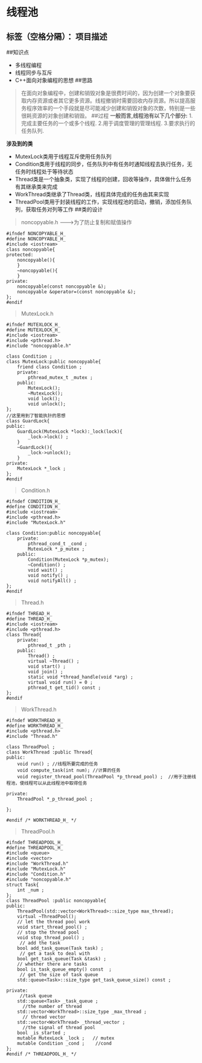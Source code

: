 # 线程池

标签（空格分隔）： 项目描述
---

##知识点
 - 多线程编程
 - 线程同步与互斥
 - C++面向对象编程的思想
##思路

> 在面向对象编程中，创建和销毁对象是很费时间的，因为创建一个对象要获取内存资源或者其它更多资源。线程撤销时需要回收内存资源。所以提高服务程序效率的一个手段就是尽可能减少创建和销毁对象的次数，特别是一些很耗资源的对象创建和销毁。
##过程
**一般而言,线程池有以下几个部分:**
1.完成主要任务的一个或多个线程.
2.用于调度管理的管理线程.
3.要求执行的任务队列.

**涉及到的类**

 - MutexLock类用于线程互斥使用任务队列
 - Condition类用于线程的同步，任务队列中有任务时通知线程去执行任务，无任务时线程处于等待状态
 - Thread类是一个抽象类，实现了线程的创建，回收等操作，具体做什么任务有其继承类来完成
 - WorkThread类继承了Thread类，线程具体完成的任务由其来实现
 - ThreadPool类用于封装线程的工作，实现线程池的启动，撤销，添加任务队列，获取任务对列等工作
##类的设计

> noncopyable.h   --->为了防止复制和赋值操作

```
#ifndef NONCOPYABLE_H_
#define NONCOPYABLE_H_
#include <iostream>
class noncopyable{
protected:
	noncopyable(){
	}
	~noncopyable(){
	}
private:
	noncopyable(const noncopyable &);
	noncopyable &operator=(const noncopyable &);
};
#endif

```
> MutexLock.h

```
#ifndef MUTEXLOCK_H_
#define MUTEXLOCK_H_
#include <iostream>
#include <pthread.h>
#include "noncopyable.h"

class Condition ;
class MutexLock:public noncopyable{
	friend class Condition ;
	private:
		pthread_mutex_t _mutex ;
	public:
		MutexLock();
		~MutexLock();
		void lock();
		void unlock();
};
//这里用到了智能执针的思想
class GuardLock{
public:
	GuardLock(MutexLock *lock):_lock(lock){
		_lock->lock() ;
	}
	~GuardLock(){
		_lock->unlock();
	}
private:
	MutexLock *_lock ;
};
#endif

```

> Condition.h

```
#ifndef CONDITION_H_
#define CONDITION_H_
#include <iostream>
#include <pthread.h>
#include "MutexLock.h"

class Condition:public noncopyable{
	private:
		pthread_cond_t _cond ;
		MutexLock *_p_mutex ;
	public:
		Condition(MutexLock *p_mutex);
		~Condition() ;
		void wait() ;
		void notify() ;
		void notifyAll() ;
};
#endif

```

> Thread.h

```
#ifndef THREAD_H_
#define THREAD_H_
#include <iostream>
#include <pthread.h>
class Thread{
	private:
		pthread_t _pth ;
	public:
		Thread() ;
		virtual ~Thread() ;
		void start() ;
		void join() ;
		static void *thread_handle(void *arg) ;
		virtual void run() = 0 ;
		pthread_t get_tid() const ;
};
#endif

```

> WorkThread.h

```
#ifndef WORKTHREAD_H_
#define WORKTHREAD_H_
#include <pthread.h>
#include "Thread.h"

class ThreadPool ;
class WorkThread :public Thread{
public:
	void run() ; //线程所要完成的任务
	void compute_task(int num); //计算的任务
	void register_thread_pool(ThreadPool *p_thread_pool) ;  //用于注册线程池，使线程可以从此线程池中取得任务

private:
	ThreadPool *_p_thread_pool ;

};

#endif /* WORKTHREAD_H_ */

```

> ThreadPool.h

```
#ifndef THREADPOOL_H_
#define THREADPOOL_H_
#include <queue>
#include <vector>
#include "WorkThread.h"
#include "MutexLock.h"
#include "Condition.h"
#include "noncopyable.h"
struct Task{
	int _num ;
};
class ThreadPool :public noncopyable{
public:
	ThreadPool(std::vector<WorkThread>::size_type max_thread);
    virtual ~ThreadPool();
    // let the thread pool work
	void start_thread_pool() ;
    // stop the thread pool  
	void stop_thread_pool() ;      
     // add the task
	bool add_task_queue(Task task) ; 
     // get a task to deal with 
	bool get_task_queue(Task &task) ;  
    // whether there are tasks
	bool is_task_queue_empty() const  ;
     // get the size of task queue  
	std::queue<Task>::size_type get_task_queue_size() const ; 

private:
     //task queue
	std::queue<Task> _task_queue ; 
      //the number of thread
	std::vector<WorkThread>::size_type _max_thread ; 
      // thread vector
	std::vector<WorkThread> _thread_vector ;   
      //the signal of thread pool
	bool _is_started ; 
	mutable MutexLock _lock ;   // mutex
	mutable Condition _cond ;    //cond
};
#endif /* THREADPOOL_H_ */

```


